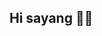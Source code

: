 ## Hi sayang 👋💖

<!--
**pilabwzr/pilabwzr** is a ✨ _special_ ✨ repository because its `README.md` (this file) appears on your GitHub profile.

Here are some ideas to get you started:

- 💖 Sayang , kalo sakit cuti dulu yah
- 💖 Jangan dipaksa masuk kerja dulu
- 💖 Besok periksa ke Dokter, wajib!
- 💖 Kasih tau hasilnya , oke?
- 💖 Istirahat yang cukup 🤍
- 💖 I'm so Prouuuud of you! 
- 💖 Love you! 🤍🤍
- 💖 💖💖💖💖💖💖💖
-->
